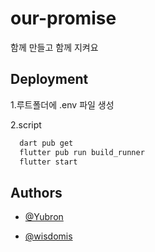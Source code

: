 # our-promise

함께 만들고 함께 지켜요

## Deployment

1.루트폴더에 .env 파일 생성

2.script

```bash
  dart pub get
  flutter pub run build_runner
  flutter start
```

## Authors

- [@Yubron](https://www.github.com/yubron)

- [@wisdomis](https://www.github.com/wisdomis)

